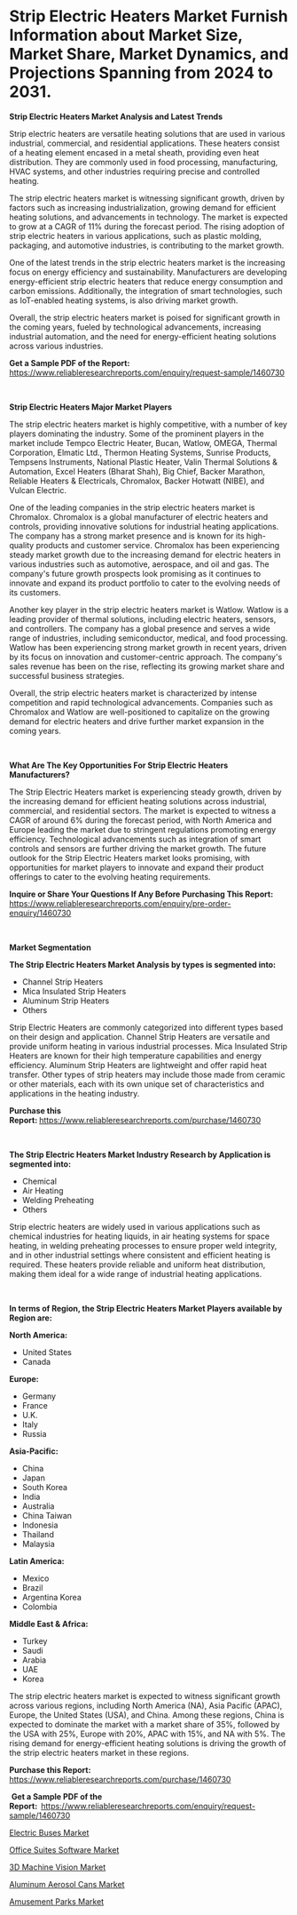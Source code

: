 <p><h1>Strip Electric Heaters Market Furnish Information about Market Size, Market Share, Market Dynamics, and Projections Spanning from 2024 to 2031.</h1></p><p><strong>Strip Electric Heaters Market Analysis and Latest Trends</strong></p>
<p><p>Strip electric heaters are versatile heating solutions that are used in various industrial, commercial, and residential applications. These heaters consist of a heating element encased in a metal sheath, providing even heat distribution. They are commonly used in food processing, manufacturing, HVAC systems, and other industries requiring precise and controlled heating.</p><p>The strip electric heaters market is witnessing significant growth, driven by factors such as increasing industrialization, growing demand for efficient heating solutions, and advancements in technology. The market is expected to grow at a CAGR of 11% during the forecast period. The rising adoption of strip electric heaters in various applications, such as plastic molding, packaging, and automotive industries, is contributing to the market growth.</p><p>One of the latest trends in the strip electric heaters market is the increasing focus on energy efficiency and sustainability. Manufacturers are developing energy-efficient strip electric heaters that reduce energy consumption and carbon emissions. Additionally, the integration of smart technologies, such as IoT-enabled heating systems, is also driving market growth.</p><p>Overall, the strip electric heaters market is poised for significant growth in the coming years, fueled by technological advancements, increasing industrial automation, and the need for energy-efficient heating solutions across various industries.</p></p>
<p><strong>Get a Sample PDF of the Report:&nbsp;</strong> <a href="https://www.reliableresearchreports.com/enquiry/request-sample/1460730">https://www.reliableresearchreports.com/enquiry/request-sample/1460730</a></p>
<p>&nbsp;</p>
<p><strong>Strip Electric Heaters Major Market Players</strong></p>
<p><p>The strip electric heaters market is highly competitive, with a number of key players dominating the industry. Some of the prominent players in the market include Tempco Electric Heater, Bucan, Watlow, OMEGA, Thermal Corporation, Elmatic Ltd., Thermon Heating Systems, Sunrise Products, Tempsens Instruments, National Plastic Heater, Valin Thermal Solutions & Automation, Excel Heaters (Bharat Shah), Big Chief, Backer Marathon, Reliable Heaters & Electricals, Chromalox, Backer Hotwatt (NIBE), and Vulcan Electric.</p><p>One of the leading companies in the strip electric heaters market is Chromalox. Chromalox is a global manufacturer of electric heaters and controls, providing innovative solutions for industrial heating applications. The company has a strong market presence and is known for its high-quality products and customer service. Chromalox has been experiencing steady market growth due to the increasing demand for electric heaters in various industries such as automotive, aerospace, and oil and gas. The company's future growth prospects look promising as it continues to innovate and expand its product portfolio to cater to the evolving needs of its customers.</p><p>Another key player in the strip electric heaters market is Watlow. Watlow is a leading provider of thermal solutions, including electric heaters, sensors, and controllers. The company has a global presence and serves a wide range of industries, including semiconductor, medical, and food processing. Watlow has been experiencing strong market growth in recent years, driven by its focus on innovation and customer-centric approach. The company's sales revenue has been on the rise, reflecting its growing market share and successful business strategies.</p><p>Overall, the strip electric heaters market is characterized by intense competition and rapid technological advancements. Companies such as Chromalox and Watlow are well-positioned to capitalize on the growing demand for electric heaters and drive further market expansion in the coming years.</p></p>
<p>&nbsp;</p>
<p><strong>What Are The Key Opportunities For Strip Electric Heaters Manufacturers?</strong></p>
<p><p>The Strip Electric Heaters market is experiencing steady growth, driven by the increasing demand for efficient heating solutions across industrial, commercial, and residential sectors. The market is expected to witness a CAGR of around 6% during the forecast period, with North America and Europe leading the market due to stringent regulations promoting energy efficiency. Technological advancements such as integration of smart controls and sensors are further driving the market growth. The future outlook for the Strip Electric Heaters market looks promising, with opportunities for market players to innovate and expand their product offerings to cater to the evolving heating requirements.</p></p>
<p><strong>Inquire or Share Your Questions If Any Before Purchasing This Report:</strong> <a href="https://www.reliableresearchreports.com/enquiry/pre-order-enquiry/1460730">https://www.reliableresearchreports.com/enquiry/pre-order-enquiry/1460730</a></p>
<p>&nbsp;</p>
<p><strong>Market Segmentation</strong></p>
<p><strong>The Strip Electric Heaters Market Analysis by types is segmented into:</strong></p>
<p><ul><li>Channel Strip Heaters</li><li>Mica Insulated Strip Heaters</li><li>Aluminum Strip Heaters</li><li>Others</li></ul></p>
<p><p>Strip Electric Heaters are commonly categorized into different types based on their design and application. Channel Strip Heaters are versatile and provide uniform heating in various industrial processes. Mica Insulated Strip Heaters are known for their high temperature capabilities and energy efficiency. Aluminum Strip Heaters are lightweight and offer rapid heat transfer. Other types of strip heaters may include those made from ceramic or other materials, each with its own unique set of characteristics and applications in the heating industry.</p></p>
<p><strong>Purchase this Report:&nbsp;</strong><a href="https://www.reliableresearchreports.com/purchase/1460730">https://www.reliableresearchreports.com/purchase/1460730</a></p>
<p>&nbsp;</p>
<p><strong>The Strip Electric Heaters Market Industry Research by Application is segmented into:</strong></p>
<p><ul><li>Chemical</li><li>Air Heating</li><li>Welding Preheating</li><li>Others</li></ul></p>
<p><p>Strip electric heaters are widely used in various applications such as chemical industries for heating liquids, in air heating systems for space heating, in welding preheating processes to ensure proper weld integrity, and in other industrial settings where consistent and efficient heating is required. These heaters provide reliable and uniform heat distribution, making them ideal for a wide range of industrial heating applications.</p></p>
<p>&nbsp;</p>
<p><strong>In terms of Region, the Strip Electric Heaters Market Players available by Region are:</strong></p>
<p>
    <p> <strong> North America: </strong>
        <ul>
            <li>United States</li>
            <li>Canada</li>
        </ul>
        </p> 
    <p> <strong> Europe: </strong>
        <ul>
            <li>Germany</li>
            <li>France</li>
            <li>U.K.</li>
            <li>Italy</li>
            <li>Russia</li>
        </ul>
        </p> 
    <p> <strong> Asia-Pacific: </strong>
        <ul>
            <li>China</li>
            <li>Japan</li>
            <li>South Korea</li>
            <li>India</li>
            <li>Australia</li>
            <li>China Taiwan</li>
            <li>Indonesia</li>
            <li>Thailand</li>
            <li>Malaysia</li>
        </ul>
        </p> 
    <p> <strong> Latin America: </strong>
        <ul>
            <li>Mexico</li>
            <li>Brazil</li>
            <li>Argentina Korea</li>
            <li>Colombia</li>
        </ul>
        </p> 
    <p> <strong> Middle East & Africa: </strong>
        <ul>
            <li>Turkey</li>
            <li>Saudi</li>
            <li>Arabia</li>
            <li>UAE</li>
            <li>Korea</li>
        </ul>
    </p>
    </p>
<p><p>The strip electric heaters market is expected to witness significant growth across various regions, including North America (NA), Asia Pacific (APAC), Europe, the United States (USA), and China. Among these regions, China is expected to dominate the market with a market share of 35%, followed by the USA with 25%, Europe with 20%, APAC with 15%, and NA with 5%. The rising demand for energy-efficient heating solutions is driving the growth of the strip electric heaters market in these regions.</p></p>
<p><strong>Purchase this Report: </strong><a href="https://www.reliableresearchreports.com/purchase/1460730">https://www.reliableresearchreports.com/purchase/1460730</a></p>
<p>&nbsp;<strong>Get a Sample PDF of the Report:&nbsp;&nbsp;</strong><a href="https://www.reliableresearchreports.com/enquiry/request-sample/1460730">https://www.reliableresearchreports.com/enquiry/request-sample/1460730</a></p>
<p><strong></strong></p>
<p><p><a href="https://medium.com/p/65ba4e8b4cbc/edit">Electric Buses Market</a></p><p><a href="https://medium.com/p/735a3525f66e/edit">Office Suites Software Market</a></p><p><a href="https://medium.com/p/7ec3600cf401/edit">3D Machine Vision Market</a></p><p><a href="https://medium.com/p/5e083ec037d0/edit">Aluminum Aerosol Cans Market</a></p><p><a href="https://medium.com/p/e26849db352f/edit">Amusement Parks Market</a></p></p>